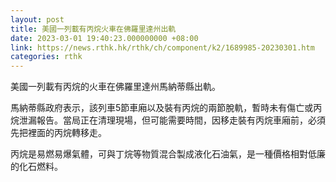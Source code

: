 ```yaml
---
layout: post
title: 美國一列載有丙烷火車在佛羅里達州出軌
date: 2023-03-01 19:40:23.000000000 +08:00
link: https://news.rthk.hk/rthk/ch/component/k2/1689985-20230301.htm
categories: rthk
---
```


美國一列載有丙烷的火車在佛羅里達州馬納蒂縣出軌。

馬納蒂縣政府表示，該列車5節車廂以及裝有丙烷的兩節脫軌，暫時未有傷亡或丙烷泄漏報告。當局正在清理現場，但可能需要時間，因移走裝有丙烷車廂前，必須先把裡面的丙烷轉移走。

丙烷是易燃易爆氣體，可與丁烷等物質混合製成液化石油氣，是一種價格相對低廉的化石燃料。
　　
